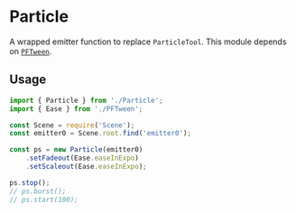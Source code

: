 # Particle

A wrapped emitter function to replace `ParticleTool`. This module depends on [`PFTween`](https://bitbucket.org/rumu-inno/sparkar-pftween/src/master/).



## Usage

```javascript
import { Particle } from './Particle';
import { Ease } from './PFTween';

const Scene = require('Scene');
const emitter0 = Scene.root.find('emitter0');

const ps = new Particle(emitter0)
    .setFadeout(Ease.easeInExpo)
    .setScaleout(Ease.easeInExpo);

ps.stop();
// ps.burst();
// ps.start(100);
```

